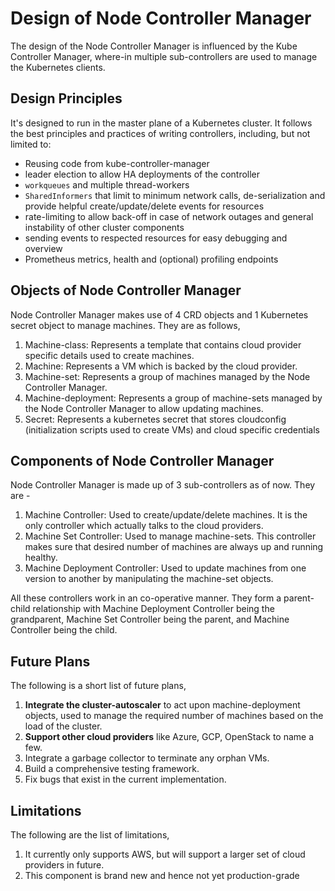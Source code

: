 # Design of Node Controller Manager

The design of the Node Controller Manager is influenced by the Kube Controller Manager, where-in multiple sub-controllers are used to manage the Kubernetes clients.

## Design Principles

It's designed to run in the master plane of a Kubernetes cluster. It follows the best principles and practices of writing controllers, including, but not limited to:

- Reusing code from kube-controller-manager
- leader election to allow HA deployments of the controller
- `workqueues` and multiple thread-workers
- `SharedInformers` that limit to minimum network calls, de-serialization and provide helpful create/update/delete events for resources
- rate-limiting to allow back-off in case of network outages and general instability of other cluster components
- sending events to respected resources for easy debugging and overview
- Prometheus metrics, health and (optional) profiling endpoints

## Objects of Node Controller Manager

Node Controller Manager makes use of 4 CRD objects and 1 Kubernetes secret object to manage machines. They are as follows,
1. Machine-class: Represents a template that contains cloud provider specific details used to create machines.
1. Machine: Represents a VM which is backed by the cloud provider.
1. Machine-set: Represents a group of machines managed by the Node Controller Manager. 
1. Machine-deployment: Represents a group of machine-sets managed by the Node Controller Manager to allow updating machines.
1. Secret: Represents a kubernetes secret that stores cloudconfig (initialization scripts used to create VMs) and cloud specific credentials

## Components of Node Controller Manager

Node Controller Manager is made up of 3 sub-controllers as of now. They are -
1. Machine Controller: Used to create/update/delete machines. It is the only controller which actually talks to the cloud providers.
1. Machine Set Controller: Used to manage machine-sets. This controller makes sure that desired number of machines are always up and running healthy.
1. Machine Deployment Controller: Used to update machines from one version to another by manipulating the machine-set objects. 

All these controllers work in an co-operative manner. They form a parent-child relationship with Machine Deployment Controller being the grandparent, Machine Set Controller being the parent, and Machine Controller being the child. 

## Future Plans
The following is a short list of future plans,
1. **Integrate the cluster-autoscaler** to act upon machine-deployment objects, used to manage the required number of machines based on the load of the cluster.
2. **Support other cloud providers** like Azure, GCP, OpenStack to name a few.
3. Integrate a garbage collector to terminate any orphan VMs.
4. Build a comprehensive testing framework.
5. Fix bugs that exist in the current implementation.

## Limitations
The following are the list of limitations,
1. It currently only supports AWS, but will support a larger set of cloud providers in future.
2. This component is brand new and hence not yet production-grade
